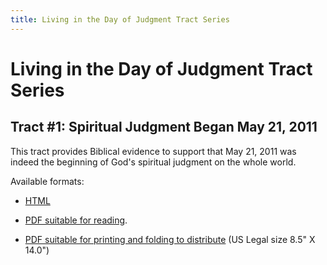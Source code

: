 ```yaml
---
title: Living in the Day of Judgment Tract Series
---
```

# Living in the Day of Judgment Tract Series

## Tract #1: Spiritual Judgment Began May 21, 2011

This tract provides Biblical evidence to support that May 21, 2011 was indeed the beginning
of God's spiritual judgment on the whole world.

Available formats:

* [HTML](spiritual-judgment/)

* [PDF suitable for reading](http://ebible2.com/wp-content/uploads/2013/09/spiritual_judgment_tract_read.pdf).

* [PDF suitable for printing and folding to distribute](http://ebible2.com/wp-content/uploads/2013/09/spiritual_judgment_tract.pdf)
    \(US Legal size 8.5&quot; X 14.0&quot;\)

